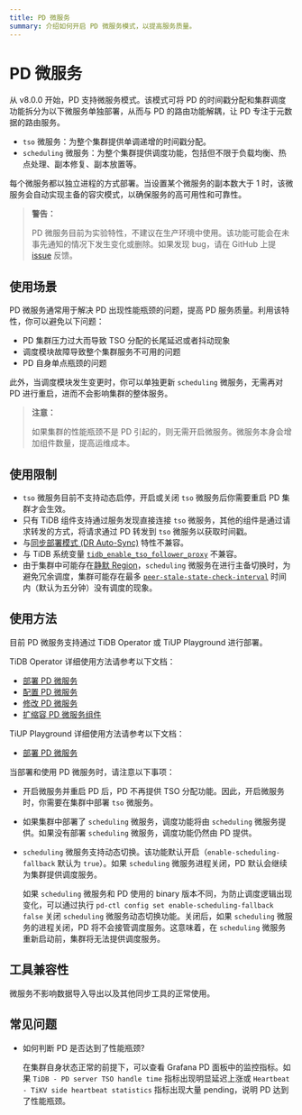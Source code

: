 ```yaml
---
title: PD 微服务
summary: 介绍如何开启 PD 微服务模式，以提高服务质量。
---
```


# PD 微服务

从 v8.0.0 开始，PD 支持微服务模式。该模式可将 PD 的时间戳分配和集群调度功能拆分为以下微服务单独部署，从而与 PD 的路由功能解耦，让 PD 专注于元数据的路由服务。

- `tso` 微服务：为整个集群提供单调递增的时间戳分配。
- `scheduling` 微服务：为整个集群提供调度功能，包括但不限于负载均衡、热点处理、副本修复、副本放置等。

每个微服务都以独立进程的方式部署。当设置某个微服务的副本数大于 1 时，该微服务会自动实现主备的容灾模式，以确保服务的高可用性和可靠性。

> **警告：**
>
> PD 微服务目前为实验特性，不建议在生产环境中使用。该功能可能会在未事先通知的情况下发生变化或删除。如果发现 bug，请在 GitHub 上提 [issue](https://github.com/tikv/pd/issues) 反馈。

## 使用场景

PD 微服务通常用于解决 PD 出现性能瓶颈的问题，提高 PD 服务质量。利用该特性，你可以避免以下问题：

- PD 集群压力过大而导致 TSO 分配的长尾延迟或者抖动现象
- 调度模块故障导致整个集群服务不可用的问题
- PD 自身单点瓶颈的问题

此外，当调度模块发生变更时，你可以单独更新 `scheduling` 微服务，无需再对 PD 进行重启，进而不会影响集群的整体服务。

> **注意：**
>
> 如果集群的性能瓶颈不是 PD 引起的，则无需开启微服务。微服务本身会增加组件数量，提高运维成本。

## 使用限制

- `tso` 微服务目前不支持动态启停，开启或关闭 `tso` 微服务后你需要重启 PD 集群才会生效。
- 只有 TiDB 组件支持通过服务发现直接连接 `tso` 微服务，其他的组件是通过请求转发的方式，将请求通过 PD 转发到 `tso` 微服务以获取时间戳。
- 与[同步部署模式 (DR Auto-Sync)](/two-data-centers-in-one-city-deployment.md) 特性不兼容。
- 与 TiDB 系统变量 [`tidb_enable_tso_follower_proxy`](/system-variables.md#tidb_enable_tso_follower_proxy-从-v530-版本开始引入) 不兼容。
- 由于集群中可能存在[静默 Region](/tikv-configuration-file.md#hibernate-regions)，`scheduling` 微服务在进行主备切换时，为避免冗余调度，集群可能存在最多 [`peer-stale-state-check-interval`](/tikv-configuration-file.md#peer-stale-state-check-interval) 时间内（默认为五分钟）没有调度的现象。

## 使用方法

目前 PD 微服务支持通过 TiDB Operator 或 TiUP Playground 进行部署。

<SimpleTab>
<div label="TiDB Operator">

TiDB Operator 详细使用方法请参考以下文档：

- [部署 PD 微服务](https://docs.pingcap.com/zh/tidb-in-kubernetes/dev/deploy-tidb-operator/configure-a-tidb-cluster#部署-pd-微服务)
- [配置 PD 微服务](https://docs.pingcap.com/zh/tidb-in-kubernetes/dev/deploy-tidb-operator/configure-a-tidb-cluster#配置-pd-微服务)
- [修改 PD 微服务](https://docs.pingcap.com/zh/tidb-in-kubernetes/dev/deploy-tidb-operator/modify-tidb-configuration#修改-pd-微服务配置)
- [扩缩容 PD 微服务组件](https://docs.pingcap.com/zh/tidb-in-kubernetes/dev/deploy-tidb-operator/scale-a-tidb-cluster#扩缩容-pd-微服务组件)

</div>
<div label="TiUP Playground">

TiUP Playground 详细使用方法请参考以下文档：

- [部署 PD 微服务](/tiup/tiup-playground.md#部署-pd-微服务)

</div>
</SimpleTab>

当部署和使用 PD 微服务时，请注意以下事项：

- 开启微服务并重启 PD 后，PD 不再提供 TSO 分配功能。因此，开启微服务时，你需要在集群中部署 `tso` 微服务。
- 如果集群中部署了 `scheduling` 微服务，调度功能将由 `scheduling` 微服务提供。如果没有部署 `scheduling` 微服务，调度功能仍然由 PD 提供。
- `scheduling` 微服务支持动态切换。该功能默认开启（`enable-scheduling-fallback` 默认为 `true`）。如果 `scheduling` 微服务进程关闭，PD 默认会继续为集群提供调度服务。

    如果 `scheduling` 微服务和 PD 使用的 binary 版本不同，为防止调度逻辑出现变化，可以通过执行 `pd-ctl config set enable-scheduling-fallback false` 关闭 `scheduling` 微服务动态切换功能。关闭后，如果 `scheduling` 微服务的进程关闭，PD 将不会接管调度服务。这意味着，在 `scheduling` 微服务重新启动前，集群将无法提供调度服务。

## 工具兼容性

微服务不影响数据导入导出以及其他同步工具的正常使用。

## 常见问题

- 如何判断 PD 是否达到了性能瓶颈?

  在集群自身状态正常的前提下，可以查看 Grafana PD 面板中的监控指标。如果 `TiDB - PD server TSO handle time` 指标出现明显延迟上涨或 `Heartbeat - TiKV side heartbeat statistics` 指标出现大量 pending，说明 PD 达到了性能瓶颈。